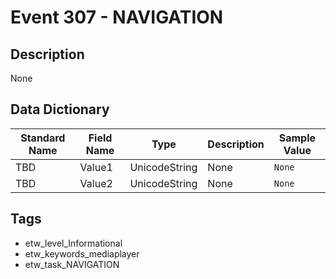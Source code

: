 # Event 307 - NAVIGATION

## Description
None

## Data Dictionary
|Standard Name|Field Name|Type|Description|Sample Value|
|---|---|---|---|---|
|TBD|Value1|UnicodeString|None|`None`|
|TBD|Value2|UnicodeString|None|`None`|

## Tags
* etw_level_Informational
* etw_keywords_mediaplayer
* etw_task_NAVIGATION